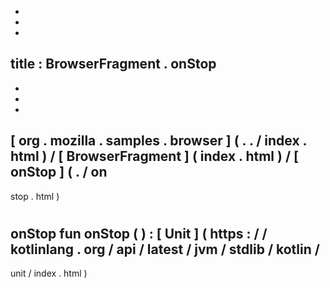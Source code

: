 -
-
-
title
:
BrowserFragment
.
onStop
-
-
-
-
[
org
.
mozilla
.
samples
.
browser
]
(
.
.
/
index
.
html
)
/
[
BrowserFragment
]
(
index
.
html
)
/
[
onStop
]
(
.
/
on
-
stop
.
html
)
#
onStop
fun
onStop
(
)
:
[
Unit
]
(
https
:
/
/
kotlinlang
.
org
/
api
/
latest
/
jvm
/
stdlib
/
kotlin
/
-
unit
/
index
.
html
)
